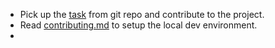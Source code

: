 * Pick up the [task](https://github.com/ttestman4/refapp1/issues) from git repo and contribute to the project.
* Read [contributing.md](https://github.com/ttestman4/refapp1/blob/master/CONTRIBUTING.md) to setup the local dev environment.
* 
